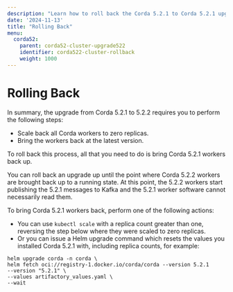 ```yaml
---
description: "Learn how to roll back the Corda 5.2.1 to Corda 5.2.1 upgrade process if an issue occurs."
date: '2024-11-13'
title: "Rolling Back"
menu:
  corda52:
    parent: corda52-cluster-upgrade522
    identifier: corda522-cluster-rollback
    weight: 1000
---
```


# Rolling Back

In summary, the upgrade from Corda 5.2.1 to 5.2.2 requires you to perform the following steps:
* Scale back all Corda workers to zero replicas.
* Bring the workers back at the latest version.

To roll back this process, all that you need to do is bring Corda 5.2.1 workers back up.

You can roll back an upgrade up until the point where Corda 5.2.2 workers are brought back up to a running state. At this point, the 5.2.2 workers start publishing the 5.2.1 messages to Kafka and the 5.2.1 worker software cannot necessarily read them.

To bring Corda 5.2.1 workers back, perform one of the following actions:

* You can use `kubectl scale` with a replica count greater than one, reversing the step below where they were scaled to zero replicas.
* Or you can issue a Helm upgrade command which resets the values you installed Corda 5.2.1 with, including replica counts, for example:

```
helm upgrade corda -n corda \
helm fetch oci://registry-1.docker.io/corda/corda --version 5.2.1
--version "5.2.1" \
--values artifactory_values.yaml \
--wait
```
